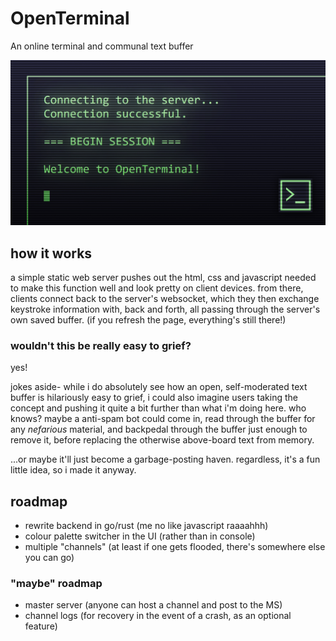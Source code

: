 # OpenTerminal
An online terminal and communal text buffer

![openterminal thumbnail image](public/img/thumbnail.png)

## how it works

a simple static web server pushes out the html, css and javascript needed to make this function well and look pretty on client devices. from there, clients connect back to the server's websocket, which they then exchange keystroke information with, back and forth, all passing through the server's own saved buffer. (if you refresh the page, everything's still there!)

### wouldn't this be really easy to grief?

yes!

jokes aside- while i do absolutely see how an open, self-moderated text buffer is hilariously easy to grief, i could also imagine users taking the concept and pushing it quite a bit further than what i'm doing here. who knows? maybe a anti-spam bot could come in, read through the buffer for any *nefarious* material, and backpedal through the buffer just enough to remove it, before replacing the otherwise above-board text from memory.

...or maybe it'll just become a garbage-posting haven. regardless, it's a fun little idea, so i made it anyway.

## roadmap

- rewrite backend in go/rust (me no like javascript raaaahhh)
- colour palette switcher in the UI (rather than in console)
- multiple "channels" (at least if one gets flooded, there's somewhere else you can go)

### "maybe" roadmap

- master server (anyone can host a channel and post to the MS)
- channel logs (for recovery in the event of a crash, as an optional feature)

